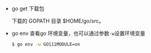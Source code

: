 - go get 下载包

  下载的 GOPATH 目录 $HOME/go/src。

- go env 查看go 环境变量，也可以通过参数`-w`设置环境变量

  ```Bash
  $ go env -w GO111MODULE=on
  ```

  

